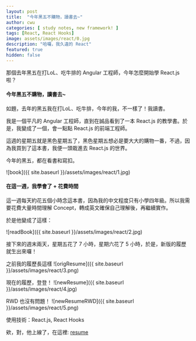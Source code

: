 ```yaml
---
layout: post
title:  "今年黑五不購物，讀書去~"
author: cwu
categories: [ study notes, new framework! ]
tags: [React, React Hooks]
image: assets/images/react/0.jpg
description: "哈囉，我久違的 React"
featured: true
hidden: false
---
```


那個去年黑五在打LoL、吃牛排的 Angular 工程師，今年怎麼開始學 React.js 啦？

#### 今年黑五不購物，讀書去~

如題，去年的黑五我在打LoL、吃牛排，今年的我，不一樣了！我讀書。

我是一個平凡的 Angular 工程師，直到在誠品看到了一本 React.js 的教學書。於是，我變成了一個，會一點點 React.js 的前端工程師。

這週的星期五就是黑色星期五了，黑色星期五想必是要大大的購物一番，不過，因為我買到了這本書，我便一頭栽進去 React.js 的世界。

今年的黑五，都在看書和寫扣。

![book]({{ site.baseurl }}/assets/images/react/1.jpg)

#### 在這一週，我學會了 + 花費時間
這一週每天約花五個小時念這本書，因為我的中文程度只有小學四年級。所以我需要花費大量時間理解 Concept，轉成英文確保自己理解後，再繼續實作。

於是他變成了這樣：

![readBook]({{ site.baseurl }}/assets/images/react/2.jpg)

接下來的週末兩天，星期五花了 7 小時，星期六花了 5 小時，於是，新版的履歷就生出來囉！

之前我的履歷長這樣
![origResume]({{ site.baseurl }}/assets/images/react/3.png)


現在的履歷，登登！
![newResume]({{ site.baseurl }}/assets/images/react/4.jpg)



RWD 也沒有問題！
![newResumeRWD]({{ site.baseurl }}/assets/images/react/5.png)

使用技術：React.js, React Hooks


欸，對，他上線了，在這裡: <a class="highlighter" href="#">resume</a>
